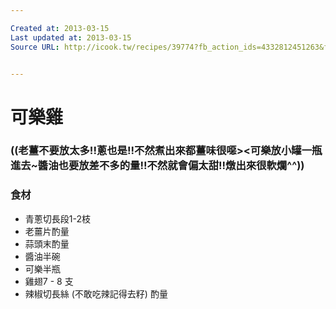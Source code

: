 ```yaml
---

Created at: 2013-03-15
Last updated at: 2013-03-15
Source URL: http://icook.tw/recipes/39774?fb_action_ids=4332812451263&fb_action_types=icooktw%3Acollect&fb_source=aggregation&fb_aggregation_id=317927274888772


---
```


# 可樂雞


### ((老薑不要放太多!!蔥也是!!不然煮出來都薑味很噁><可樂放小罐一瓶進去~醬油也要放差不多的量!!不然就會偏太甜!!燉出來很軟爛^^))

### 食材

* 青蔥切長段1-2枝
* 老薑片酌量
* 蒜頭末酌量
* 醬油半碗
* 可樂半瓶
* 雞翅7 - 8 支
* 辣椒切長絲 (不敢吃辣記得去籽)
	酌量

